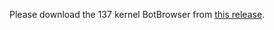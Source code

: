 Please download the 137 kernel BotBrowser from [this release](https://github.com/MiddleSchoolStudent/BotBrowser/releases/tag/20250610).
